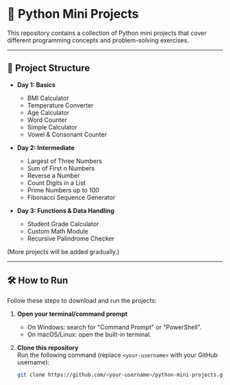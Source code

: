 
# 🐍 Python Mini Projects

This repository contains a collection of Python mini projects that cover different programming concepts and problem-solving exercises.  

---

## 📂 Project Structure

- **Day 1: Basics**
  - BMI Calculator  
  - Temperature Converter  
  - Age Calculator  
  - Word Counter  
  - Simple Calculator  
  - Vowel & Consonant Counter  

- **Day 2: Intermediate**
  - Largest of Three Numbers  
  - Sum of First n Numbers  
  - Reverse a Number  
  - Count Digits in a List  
  - Prime Numbers up to 100  
  - Fibonacci Sequence Generator  

- **Day 3: Functions & Data Handling**
  - Student Grade Calculator  
  - Custom Math Module  
  - Recursive Palindrome Checker  

(More projects will be added gradually.)

---

## 🛠️ How to Run

Follow these steps to download and run the projects:

1. **Open your terminal/command prompt**  
   - On Windows: search for "Command Prompt" or "PowerShell".  
   - On macOS/Linux: open the built-in terminal.  

2. **Clone this repository**  
   Run the following command (replace `<your-username>` with your GitHub username):  
   ```bash
   git clone https://github.com/<your-username>/python-mini-projects.git

